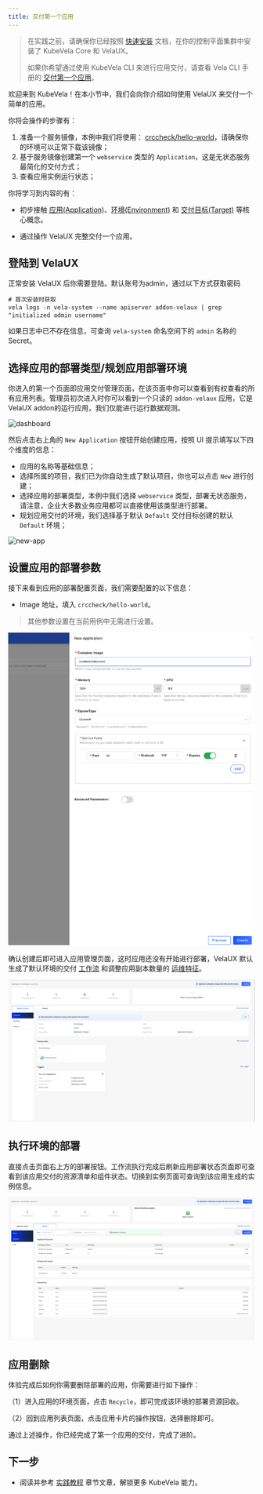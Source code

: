 ```yaml
---
title: 交付第一个应用
---
```


> 在实践之前，请确保你已经按照 [快速安装](./install.mdx) 文档，在你的控制平面集群中安装了 KubeVela Core 和 VelaUX。
>
> 如果你希望通过使用 KubeVela CLI 来进行应用交付，请查看 Vela CLI 手册的 [交付第一个应用](./end-user/quick-start-cli)。

欢迎来到 KubeVela！在本小节中，我们会向你介绍如何使用 VelaUX 来交付一个简单的应用。

你将会操作的步骤有：

1. 准备一个服务镜像，本例中我们将使用： [crccheck/hello-world](https://hub.docker.com/r/crccheck/hello-world)，请确保你的环境可以正常下载该镜像；
2. 基于服务镜像创建第一个 `webservice` 类型的 `Application`，这是无状态服务最简化的交付方式；
3. 查看应用实例运行状态；

你将学习到内容的有：

- 初步接触 [应用(Application)](./getting-started/core-concept#应用（application）)、[环境(Environment)](getting-started/core-concept#环境（Environment））) 和 [交付目标(Target)](getting-started/core-concept#交付目标（target）) 等核心概念。

- 通过操作 VelaUX 完整交付一个应用。

## 登陆到 VelaUX

正常安装 VelaUX 后你需要登陆。默认账号为admin，通过以下方式获取密码

```shell
# 首次安装时获取
vela logs -n vela-system --name apiserver addon-velaux | grep "initialized admin username"
```

如果日志中已不存在信息，可查询 `vela-system` 命名空间下的 `admin` 名称的 Secret。

## 选择应用的部署类型/规划应用部署环境

你进入的第一个页面即应用交付管理页面，在该页面中你可以查看到有权查看的所有应用列表。管理员初次进入时你可以看到一个只读的 `addon-velaux` 应用，它是VelaUX addon的运行应用，我们仅能进行运行数据观测。

![dashboard](https://static.kubevela.net/images/1.3/dashboard.jpg)

然后点击右上角的 `New Application` 按钮开始创建应用，按照 UI 提示填写以下四个维度的信息：

- 应用的名称等基础信息；
- 选择所属的项目，我们已为你自动生成了默认项目，你也可以点击 `New` 进行创建；
- 选择应用的部署类型，本例中我们选择 `webservice` 类型，部署无状态服务，请注意，企业大多数业务应用都可以直接使用该类型进行部署。
- 规划应用交付的环境，我们选择基于默认 `Default` 交付目标创建的默认 `Default` 环境；

![new-app](https://static.kubevela.net/images/1.3/new-app.jpg)

## 设置应用的部署参数

接下来看到应用的部署配置页面，我们需要配置的以下信息：

- Image 地址，填入 `crccheck/hello-world`。

> 其他参数设置在当前用例中无需进行设置。

![](./resources/port-first-vela-app.png)

确认创建后即可进入应用管理页面，这时应用还没有开始进行部署，VelaUX 默认生成了默认环境的交付 [工作流](./getting-started/core-concept#工作流（workflow）) 和调整应用副本数量的 [运维特征](./getting-started/core-concept#运维特征（trait）)。

![](./resources/created-first-vela-app.jpg)

## 执行环境的部署

直接点击页面右上方的部署按钮。工作流执行完成后刷新应用部署状态页面即可查看到该应用交付的资源清单和组件状态。切换到实例页面可查询到该应用生成的实例信息。

![](./resources/succeed-first-vela-app.jpg)

## 应用删除

体验完成后如何你需要删除部署的应用，你需要进行如下操作：

（1）进入应用的环境页面，点击 `Recycle`，即可完成该环境的部署资源回收。

（2）回到应用列表页面，点击应用卡片的操作按钮，选择删除即可。

通过上述操作，你已经完成了第一个应用的交付，完成了进阶。

## 下一步

- 阅读并参考 [实践教程](./tutorials/k8s-object) 章节文章，解锁更多 KubeVela 能力。
